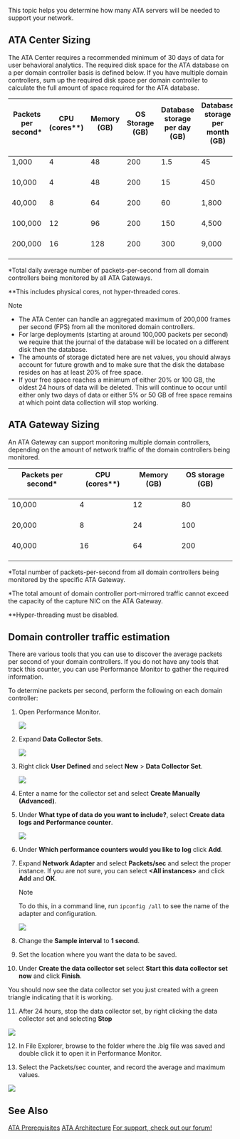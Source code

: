 This topic helps you determine how many ATA servers will be needed to support your network.

## ATA Center Sizing
The ATA Center requires a recommended minimum of 30 days of data for user behavioral analytics. The required disk space for the ATA database on a per domain controller basis is defined below. If you have multiple domain controllers, sum up the required disk space per domain controller to calculate the full amount of space required for the ATA database.

|Packets per second&#42; <br /> <br />|CPU (cores&#42;&#42;) <br /> <br />|Memory (GB) <br /> <br />|OS Storage (GB) <br /> <br />|Database storage per day (GB) <br /> <br />|Database storage per month (GB) <br /> <br />|
|---------------------------|-------------------------|---------------|-------------------|---------------------------------|-----------------------------------|
|1,000 <br /> <br />|4 <br /> <br />|48 <br /> <br />|200 <br /> <br />|1.5 <br /> <br />|45 <br /> <br />|
|10,000 <br /> <br />|4 <br /> <br />|48 <br /> <br />|200 <br /> <br />|15 <br /> <br />|450 <br /> <br />|
|40,000 <br /> <br />|8 <br /> <br />|64 <br /> <br />|200 <br /> <br />|60 <br /> <br />|1,800 <br /> <br />|
|100,000 <br /> <br />|12 <br /> <br />|96 <br /> <br />|200 <br /> <br />|150 <br /> <br />|4,500 <br /> <br />|
|200,000 <br /> <br />|16 <br /> <br />|128 <br /> <br />|200 <br /> <br />|300 <br /> <br />|9,000 <br /> <br />|
&#42;Total daily average number of packets-per-second from all domain controllers being monitored by all ATA Gateways.

&#42;&#42;This includes physical cores, not hyper-threaded cores.

> [!NOTE]
> - The ATA Center can handle an aggregated maximum of 200,000 frames per second (FPS) from all the monitored domain controllers.
> - For large deployments (starting at around 100,000 packets per second) we require that the journal of the database will be located on a different disk then the database.
> - The amounts of storage dictated here are net values, you should always account for future growth and to make sure that the disk the database resides on has at least 20% of free space.
> - If your free space reaches a minimum of either 20% or 100 GB, the oldest 24 hours of data will be deleted. This will continue to occur until either only two days of data or either 5% or 50 GB of free space remains at which point data collection will stop working.

## ATA Gateway Sizing
An ATA Gateway can support monitoring multiple domain controllers, depending on the amount of network traffic of  the domain controllers being monitored.

|Packets per second&#42; <br /> <br />|CPU (cores&#42;&#42;) <br /> <br />|Memory (GB) <br /> <br />|OS storage (GB) <br /> <br />|
|---------------------------|-------------------------|---------------|-------------------|
|10,000 <br /> <br />|4 <br /> <br />|12 <br /> <br />|80 <br /> <br />|
|20,000 <br /> <br />|8 <br /> <br />|24 <br /> <br />|100 <br /> <br />|
|40,000 <br /> <br />|16 <br /> <br />|64 <br /> <br />|200 <br /> <br />|
&#42;Total number of packets-per-second from all domain controllers being monitored by the specific ATA Gateway.

&#42;The total amount of domain controller port-mirrored traffic cannot exceed the capacity of the capture NIC on the ATA Gateway.

&#42;&#42;Hyper-threading must be disabled.

## Domain controller traffic estimation
There are various tools that you can use to discover the average packets per second of your domain controllers. If you do not have any tools that track this counter, you can use Performance Monitor to gather the required information.

To determine packets per second, perform the following on each domain controller:

1. Open Performance Monitor.

   ![](../Image/ATA_traffic_estimation_1.png)

2. Expand **Data Collector Sets**.

   ![](../Image/ATA_traffic_estimation_2.png)

3. Right click **User Defined** and select **New** &gt; **Data Collector Set**.

   ![](../Image/ATA_traffic_estimation_3.png)

4. Enter a name for the collector set and select **Create Manually (Advanced)**.

5. Under **What type of data do you want to include?**, select  **Create data logs and Performance counter**.

   ![](../Image/ATA_traffic_estimation_5.png)

6. Under **Which performance counters would you like to log** click **Add**.

7. Expand **Network Adapter** and select **Packets/sec** and select the proper instance. If you are not sure, you can select **&lt;All instances&gt;** and click **Add** and **OK**.

   > [!NOTE]
   > To do this, in a command line, run `ipconfig /all` to see the name of the adapter and configuration.

   ![](../Image/ATA_traffic_estimation_7.png)

8. Change the **Sample interval** to **1 second**.

9. Set the location where you want the data to be saved.

10. Under **Create the data collector set**  select **Start this data collector set now** and click **Finish**.

   You should now see the data collector set you just created with a green triangle indicating that it is working.

11. After 24 hours, stop the data collector set, by right clicking the data collector set and selecting **Stop**

   ![](../Image/ATA_traffic_estimation_12.png)

12. In File Explorer, browse to the folder where the .blg file was saved and double click it to open it in Performance Monitor.

13. Select the Packets/sec counter, and record the average and maximum values.

   ![](../Image/ATA_traffic_estimation_14.png)

## See Also
[ATA Prerequisites](../Topic/ATA_Prerequisites.md)
[ATA Architecture](../Topic/ATA_Architecture.md)
[For support, check out our forum!](https://social.technet.microsoft.com/Forums/security/en-US/home?forum=mata)

